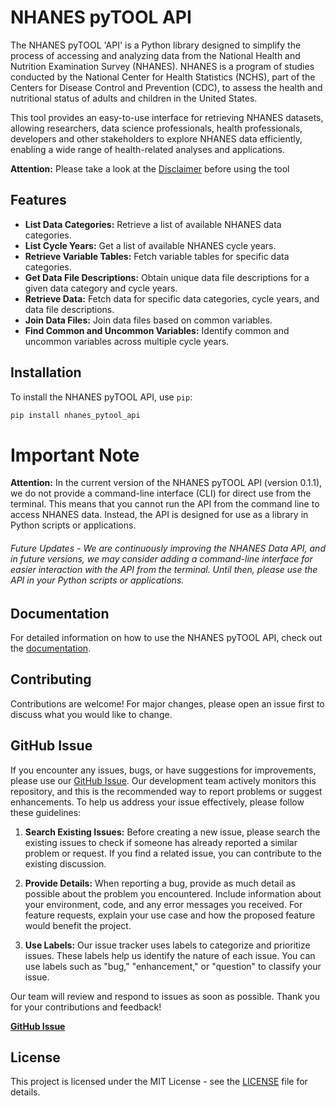 # NHANES pyTOOL API

The NHANES pyTOOL 'API' is a Python library designed to simplify the process of accessing and analyzing data from the National Health and Nutrition Examination Survey (NHANES). NHANES is a program of studies conducted by the National Center for Health Statistics (NCHS), part of the Centers for Disease Control and Prevention (CDC), to assess the health and nutritional status of adults and children in the United States.

This tool provides an easy-to-use interface for retrieving NHANES datasets, allowing researchers, data science professionals, health professionals, developers and other stakeholders to explore NHANES data efficiently, enabling a wide range of health-related analyses and applications.


**Attention:** Please take a look at the [Disclaimer](https://kkrusere.github.io/NHANES-pyTOOL-API/#disclaimer) before using the tool

## Features

- **List Data Categories:** Retrieve a list of available NHANES data categories.
- **List Cycle Years:** Get a list of available NHANES cycle years.
- **Retrieve Variable Tables:** Fetch variable tables for specific data categories.
- **Get Data File Descriptions:** Obtain unique data file descriptions for a given data category and cycle years.
- **Retrieve Data:** Fetch data for specific data categories, cycle years, and data file descriptions.
- **Join Data Files:** Join data files based on common variables.
- **Find Common and Uncommon Variables:** Identify common and uncommon variables across multiple cycle years.


## Installation

To install the NHANES pyTOOL API, use `pip`:

```bash
pip install nhanes_pytool_api
```



# Important Note

**Attention:** In the current version of the NHANES pyTOOL API (version 0.1.1), we do not provide a command-line interface (CLI) for direct use from the terminal. This means that you cannot run the API from the command line to access NHANES data. Instead, the API is designed for use as a library in Python scripts or applications.
###### Future Updates - We are continuously improving the NHANES Data API, and in future versions, we may consider adding a command-line interface for easier interaction with the API from the terminal. Until then, please use the API in your Python scripts or applications.


## Documentation

For detailed information on how to use the NHANES pyTOOL API, check out the [documentation](https://kkrusere.github.io/NHANES-pyTOOL-API/).

## Contributing

Contributions are welcome! For major changes, please open an issue first to discuss what you would like to change.


## GitHub Issue

If you encounter any issues, bugs, or have suggestions for improvements, please use our [GitHub Issue](https://github.com/kkrusere/NHANES-pyTOOL-API/issues). Our development team actively monitors this repository, and this is the recommended way to report problems or suggest enhancements. To help us address your issue effectively, please follow these guidelines:

1. **Search Existing Issues:** Before creating a new issue, please search the existing issues to check if someone has already reported a similar problem or request. If you find a related issue, you can contribute to the existing discussion.

2. **Provide Details:** When reporting a bug, provide as much detail as possible about the problem you encountered. Include information about your environment, code, and any error messages you received. For feature requests, explain your use case and how the proposed feature would benefit the project.

3. **Use Labels:** Our issue tracker uses labels to categorize and prioritize issues. These labels help us identify the nature of each issue. You can use labels such as "bug," "enhancement," or "question" to classify your issue.

Our team will review and respond to issues as soon as possible. Thank you for your contributions and feedback!

[**GitHub Issue**](https://github.com/kkrusere/NHANES-pyTOOL-API/issues)



## License

This project is licensed under the MIT License - see the [LICENSE](https://github.com/kkrusere/NHANES-pyTOOL-API/blob/main/LICENSE.txt) file for details.
